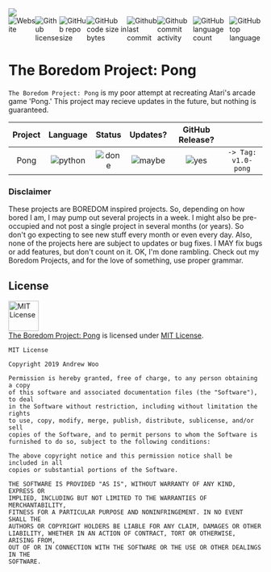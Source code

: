 <img sytle="width:100%" src="https://www.dropbox.com/s/itwme770e4i8rep/theboredomproject_pong.png?raw=1" />

<div style="width:100%;display:flex;justify-content:center;">
<a src="https://wooandrew.github.io/projects/theboredomproject/theboredomproject.htm"><img alt="Website" src="https://img.shields.io/website/https/wooandrew.github.io/projects/theboredomproject/theboredomproject.htm.svg"></a>
<a src="https://github.com/wooandrew/TheBoredomProject/blob/master/LICENSE"><img alt="Github license" src="https://img.shields.io/github/license/wooandrew/TheBoredomProject.svg"></a>
<img alt="GitHub repo size" src="https://img.shields.io/github/repo-size/wooandrew/TheBoredomProject.svg">
<img alt="GitHub code size in bytes" src="https://img.shields.io/github/languages/code-size/wooandrew/TheBoredomProject.svg">
<img alt="Github last commit" src="https://img.shields.io/github/last-commit/wooandrew/TheBoredomProject.svg">
<img alt="Github commit activity" src="https://img.shields.io/github/commit-activity/m/wooandrew/TheBoredomProject.svg">
<img alt="GitHub language count" src="https://img.shields.io/github/languages/count/wooandrew/TheBoredomProject.svg">
<img alt="GitHub top language" src="https://img.shields.io/github/languages/top/wooandrew/TheBoredomProject.svg">
</div>

# The Boredom Project: Pong
`The Boredom Project: Pong` is my poor attempt at recreating Atari's arcade game 'Pong.' This project may recieve updates in the future, but nothing is guaranteed.

|Project|Language                                                     |Status                                                 |Updates?                                                |GitHub Release?                                          |                   |
|:-----:|:-----------------------------------------------------------:|:-----------------------------------------------------:|:------------------------------------------------------:|:-------------------------------------------------------:|:-----------------:|
|Pong   |![python](https://img.shields.io/badge/-Python-%233572a5.svg)|![done](https://img.shields.io/badge/-Done-success.svg)|![maybe](https://img.shields.io/badge/-Maybe-yellow.svg)|![yes](https://img.shields.io/badge/-Yes-brightgreen.svg)|`-> Tag: v1.0-pong`|


### Disclaimer
These projects are BOREDOM inspired projects. So, depending on how bored I am, I may pump out several projects in a week. I might also be pre-occupied and not post a single project in several months (or years). So don't go expecting to see new stuff every month or even every day. Also, none of the projects here are subject to updates or bug fixes. I MAY fix bugs or add features, but don't count on it. OK, I'm done rambling. Check out my Boredom Projects, and for the love of something, use proper grammar.

## License
<a rel="license" href="https://opensource.org/licenses/MIT"><img alt="MIT License" src="https://cloud.githubusercontent.com/assets/5456665/18950087/fbe0681a-865f-11e6-9552-e59d038d5913.png" width="60em" height=auto/></a><br/><a href="https://github.com/wooandrew/TheBoredomProject/tree/Pong">The Boredom Project: Pong</a> is licensed under <a rel="license" href="https://opensource.org/licenses/MIT">MIT License</a>.
```
MIT License

Copyright 2019 Andrew Woo

Permission is hereby granted, free of charge, to any person obtaining a copy 
of this software and associated documentation files (the "Software"), to deal 
in the Software without restriction, including without limitation the rights 
to use, copy, modify, merge, publish, distribute, sublicense, and/or sell 
copies of the Software, and to permit persons to whom the Software is 
furnished to do so, subject to the following conditions:

The above copyright notice and this permission notice shall be included in all 
copies or substantial portions of the Software.

THE SOFTWARE IS PROVIDED "AS IS", WITHOUT WARRANTY OF ANY KIND, EXPRESS OR 
IMPLIED, INCLUDING BUT NOT LIMITED TO THE WARRANTIES OF MERCHANTABILITY, 
FITNESS FOR A PARTICULAR PURPOSE AND NONINFRINGEMENT. IN NO EVENT SHALL THE 
AUTHORS OR COPYRIGHT HOLDERS BE LIABLE FOR ANY CLAIM, DAMAGES OR OTHER 
LIABILITY, WHETHER IN AN ACTION OF CONTRACT, TORT OR OTHERWISE, ARISING FROM, 
OUT OF OR IN CONNECTION WITH THE SOFTWARE OR THE USE OR OTHER DEALINGS IN THE 
SOFTWARE.
```
